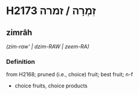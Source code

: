 # H2173 זִמְרָה / זמרה

## zimrâh

_(zim-raw' | dzim-RAW | zeem-RA)_

### Definition

from H2168; pruned (i.e., choice) fruit; best fruit; n-f

- choice fruits, choice products
